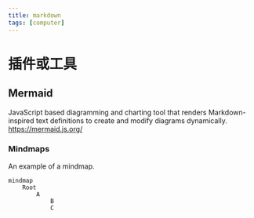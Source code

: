 ```yaml
---
title: markdown
tags: [computer]
---
```


# 插件或工具
## Mermaid 
JavaScript based diagramming and charting tool that renders Markdown-inspired text definitions to create and modify diagrams dynamically.
https://mermaid.js.org/

### Mindmaps
An example of a mindmap.
```mermaid
mindmap
    Root
        A
            B
            C
```
